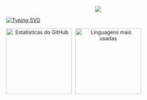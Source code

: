 
<div align=center>
  <img src="https://capsule-render.vercel.app/api?type=waving&height=100&color=black&animation=fadeIn&section=header&fontAlign=50&fontAlignY=35&textBg=false&fontSize=50&fontColor=00dd10"/>
</div>
<p>
  <a href="https://git.io/typing-svg">
  <img src="https://readme-typing-svg.demolab.com?font=Orbitron&pause=1000&color=08C900&center=true&vCenter=true&width=435&lines=Ol%C3%A1%2C+eu+sou+Gabriel%F0%9F%91%8B;Seja+muito+bem+vindo+ao+meu+Github!" alt="Typing SVG" />
</a>

</p>

<div align=center style="display: flex; gap: 10px">
  <img src="https://github-readme-stats.vercel.app/api?username=crgab&show_icons=true&theme=chartreuse-dark" alt="Estatísticas do GitHub" height="180"/>
  <img src="https://github-readme-stats.vercel.app/api/top-langs/?username=crgab&layout=compact&theme=chartreuse-dark" alt="Linguagens mais usadas" height="180"/>
</div>


